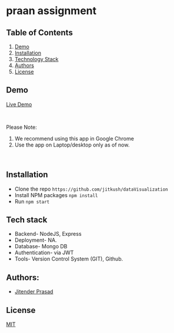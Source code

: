 # praan assignment

## Table of Contents

1. [Demo](#demo)
2. [Installation](#installation)
3. [Technology Stack](#tech-stack)
4. [Authors](#authors)
5. [License](#license)

## Demo

[Live Demo](https://praanassignment.netlify.app/)

<br/>

Please Note:

1. We recommend using this app in Google Chrome
2. Use the app on Laptop/desktop only as of now.

<br/>

## Installation

- Clone the repo
  `https://github.com/jitkush/dataVisualization`
- Install NPM packages `npm install`
- Run `npm start`

## Tech stack

- Backend- NodeJS, Express
- Deployment- NA.
- Database- Mongo DB
- Authentication- via JWT
- Tools- Version Control System (GIT), Github.

## Authors:

- [Jitender Prasad](https://github.com/jitkush)

## License

[MIT](https://opensource.org/licenses/MIT)
